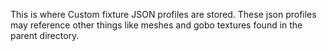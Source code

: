 This is where Custom fixture JSON profiles are stored.
These json profiles may reference other things like meshes and gobo textures found in the parent directory.